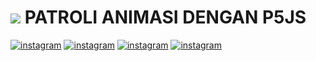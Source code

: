 # ![](https://github.com/muhikhsanm404/) **PATROLI ANIMASI DENGAN P5JS**

[![instagram](https://img.shields.io/badge/Nama-Muh%20Ikhsan%20M-blue.svg)](https://www.instagram.com/sandicybernet) [![instagram](https://img.shields.io/badge/NIM-21104410070-blue.svg)](https://www.instagram.com/sandicybernet) [![instagram](https://img.shields.io/badge/Kelas-TIC.P2K.2021-blue.svg)](https://www.instagram.com/sandicybernet) [![instagram](https://img.shields.io/badge/Dosen-Udkhiati%20Mawaddah%20S.Kom%20M.Kom-red.svg)](https://www.instagram.com/sandicybernet) 

